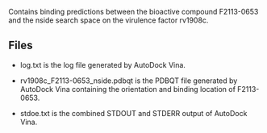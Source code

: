 Contains binding predictions between the bioactive compound F2113-0653 and the nside search space on the virulence factor rv1908c.

## Files

- log.txt is the log file generated by AutoDock Vina.

- rv1908c_F2113-0653_nside.pdbqt is the PDBQT file generated by AutoDock Vina containing the orientation and binding location of F2113-0653.

- stdoe.txt is the combined STDOUT and STDERR output of AutoDock Vina.

